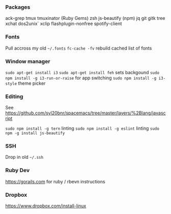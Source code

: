 ### Packages

ack-grep
tmux
tmuxinator (Ruby Gems)
zsh
js-beautify (npm)
jq
git
gitk
tree
xchat
dos2unix`
xclip
flashplugin-nonfree
spotify-client

### Fonts

Pull accross my old `~/.fonts`
`fc-cache -fv` rebuild cached list of fonts 

### Window manager

`sudo apt-get install i3`
`sudo apt-get install feh` sets backgound
`sudo npm install -g i3-run-or-raise` for app switching
`sudo npm install -g i3-style` theme picker

### Editing

See https://github.com/syl20bnr/spacemacs/tree/master/layers/%2Blang/javascript

`sudo npm install -g tern` linting
`sudo npm install -g eslint` linting
`sudo npm -g install js-beautify`

### SSH

Drop in old `~/.ssh`

### Ruby Dev

https://gorails.com for ruby / rbevn instructions

### Dropbox

https://www.dropbox.com/install-linux

